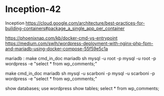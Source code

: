 # Inception-42
Inception
https://cloud.google.com/architecture/best-practices-for-building-containers#package_a_single_app_per_container

https://phoenixnap.com/kb/docker-cmd-vs-entrypoint
https://medium.com/swlh/wordpress-deployment-with-nginx-php-fpm-and-mariadb-using-docker-compose-55f59e5c1a

mariadb :
make cmd_in_doc mariadb sh
mysql -u root -p
mysql -u root -p wordpress -e "select * from wp_comments;"

make cmd_in_doc mariadb sh
mysql -u scarboni -p
mysql -u scarboni -p wordpress -e "select * from wp_comments;"

show databases;
use wordpress
show tables;
select * from wp_comments;
